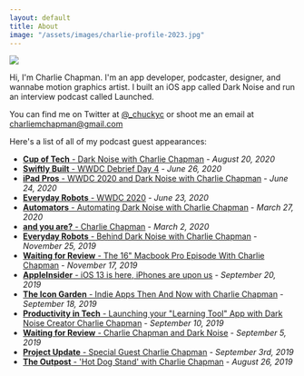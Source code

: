 ```yaml
---
layout: default
title: About
image: "/assets/images/charlie-profile-2023.jpg"
---
```


<div class="about-img">
    <img src="/assets/images/charlie-profile-2023.jpg" />
</div>

Hi, I'm Charlie Chapman. I'm an app developer, podcaster, designer, and wannabe motion graphics artist. I built an iOS app called Dark Noise and run an interview podcast called Launched.

You can find me on Twitter at [@_chuckyc](https://twitter.com/_chuckyc) or shoot me an email at [charliemchapman@gmail.com](mailto:charliemchapman@gmail.com)

Here's a list of all of my podcast guest appearances:

* [**Cup of Tech** - Dark Noise with Charlie Chapman](http://cupof.tech/episode/d96644b693f24472/107-dark-noise-with-charlie-chapman) - _August 20, 2020_
* [**Swiftly Built** - WWDC Debrief Day 4](https://www.youtube.com/watch?v=_YkzEbJ2nos) - _June 26, 2020_
* [**iPad Pros** - WWDC 2020 and Dark Noise with Charlie Chapman](https://ipadpros.net/2020/06/24/episode-85-wwdc-2020-and-dark-noise-with-charlie-chapman/) - _June 24, 2020_
* [**Everyday Robots** - WWDC 2020](https://everydayrobots.tech/posts/ep45/) - _June 23, 2020_
* [**Automators** - Automating Dark Noise with Charlie Chapman](https://www.relay.fm/automators/46) - _March 27, 2020_
* [**and you are?** - Charlie Chapman](https://podcasts.apple.com/us/podcast/charlie-chapman/id1445347880?i=1000467283227) - _March 2, 2020_
* [**Everyday Robots** - Behind Dark Noise with Charlie Chapman](https://everydayrobots.tech/2019/11/25/13-interview-behind-dark-noise-with-charlie-chapman/) - _November 25, 2019_
* [**Waiting for Review** - The 16" Macbook Pro Episode With Charlie Chapman](https://www.waitingforreview.com/143) - _November 17, 2019_
* [**AppleInsider** - iOS 13 is here, iPhones are upon us](https://appleinsider.com/articles/19/09/20/ios-13-is-out-and-exactly-how-good-these-iphone-cameras-are-on-the-appleinsider-podcast) - _September 20, 2019_
* [**The Icon Garden** - Indie Apps Then And Now with Charlie Chapman](https://www.icongardenshow.com/home/2019/9/18/episode-21-indie-apps-then-and-now-with-charlie-chapman) - _September 18, 2019_
* [**Productivity in Tech** - Launching your "Learning Tool" App with Dark Noise Creator Charlie Chapman](https://productivityintech.transistor.fm/s1/36) - _September 10, 2019_
* [**Waiting for Review** - Charlie Chapman and Dark Noise](https://www.waitingforreview.com/132) - _September 5, 2019_
* [**Project Update** - Special Guest Charlie Chapman](https://project-update.com/10) - _September 3rd, 2019_
* [**The Outpost** - 'Hot Dog Stand' with Charlie Chapman](https://podcasts.apple.com/us/podcast/3-2-hot-dog-stand-with-charlie-chapman/id1133056888?i=1000447807116) - _August 26, 2019_